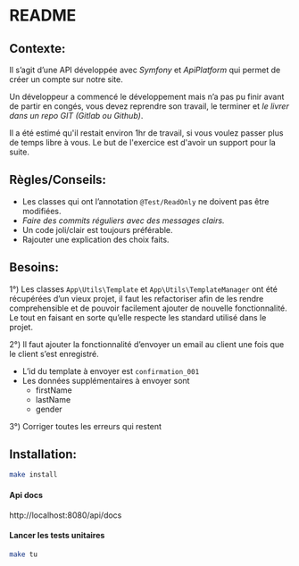 # README

## Contexte:
Il s’agit d’une API développée avec *Symfony* et *ApiPlatform* qui permet de créer un compte sur notre site.

Un développeur a commencé le développement mais n’a pas pu finir avant de partir en congés, 
vous devez reprendre son travail, le terminer et _le livrer dans un repo GIT (Gitlab ou Github)_.

Il a été estimé qu'il restait environ 1hr de travail, si vous voulez passer plus de temps libre à vous.
Le but de l'exercice est d'avoir un support pour la suite.

## Règles/Conseils:
* Les classes qui ont l’annotation `@Test/ReadOnly` ne doivent pas être modifiées.
* _Faire des commits réguliers avec des messages clairs._
* Un code joli/clair est toujours préférable.
* Rajouter une explication des choix faits.

## Besoins:

1°) Les classes `App\Utils\Template` et `App\Utils\TemplateManager` ont été récupérées d’un
vieux projet, il faut les refactoriser afin de les rendre comprehensible et de pouvoir facilement ajouter de nouvelle fonctionnalité.
Le tout en faisant en sorte qu’elle respecte les standard utilisé dans le projet.

2°) Il faut ajouter la fonctionnalité d’envoyer un email au client une fois que le client s’est enregistré.
* L’id du template à envoyer est `confirmation_001`
* Les données supplémentaires à envoyer sont 
    * firstName
    * lastName
    * gender
    
3°) Corriger toutes les erreurs qui restent


## Installation:

```bash
make install
```

#### Api docs
http://localhost:8080/api/docs

#### Lancer les tests unitaires
```bash
make tu
```

